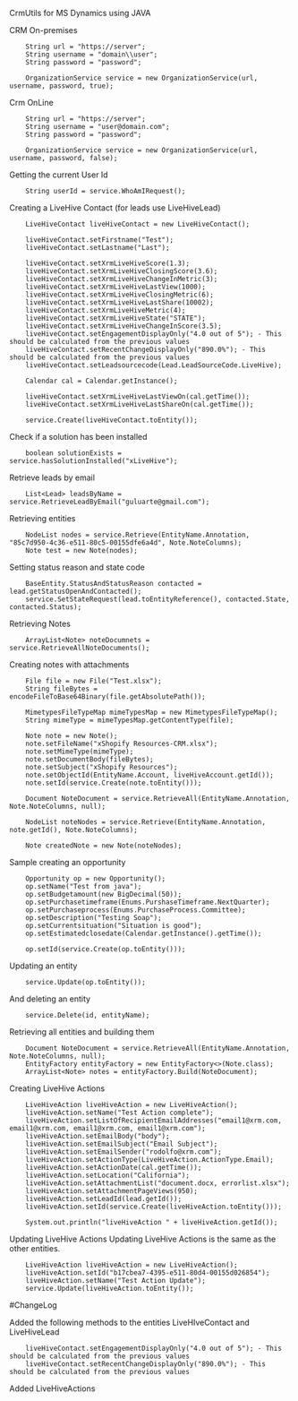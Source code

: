 CrmUtils for MS Dynamics using JAVA

CRM On-premises

        String url = "https://server";
        String username = "domain\\user";
        String password = "password";

        OrganizationService service = new OrganizationService(url, username, password, true);
		
Crm OnLine

        String url = "https://server";
        String username = "user@domain.com";
        String password = "password";

        OrganizationService service = new OrganizationService(url, username, password, false);
		
Getting the current User Id

        String userId = service.WhoAmIRequest();
		
 Creating a LiveHive Contact (for leads use LiveHiveLead)
 
        LiveHiveContact liveHiveContact = new LiveHiveContact();
        
        liveHiveContact.setFirstname("Test");
        liveHiveContact.setLastname("Last");
        
        liveHiveContact.setXrmLiveHiveScore(1.3);
        liveHiveContact.setXrmLiveHiveClosingScore(3.6);
        liveHiveContact.setXrmLiveHiveChangeInMetric(3);
        liveHiveContact.setXrmLiveHiveLastView(1000);
        liveHiveContact.setXrmLiveHiveClosingMetric(6);
        liveHiveContact.setXrmLiveHiveLastShare(10002);
        liveHiveContact.setXrmLiveHiveMetric(4);
        liveHiveContact.setXrmLiveHiveState("STATE");
        liveHiveContact.setXrmLiveHiveChangeInScore(3.5);
        liveHiveContact.setEngagementDisplayOnly("4.0 out of 5"); - This should be calculated from the previous values
        liveHiveContact.setRecentChangeDisplayOnly("890.0%"); - This should be calculated from the previous values
        liveHiveContact.setLeadsourcecode(Lead.LeadSourceCode.LiveHive);
        
        Calendar cal = Calendar.getInstance();
        
        liveHiveContact.setXrmLiveHiveLastViewOn(cal.getTime());
        liveHiveContact.setXrmLiveHiveLastShareOn(cal.getTime());
        
        service.Create(liveHiveContact.toEntity());
		
Check if a solution has been installed

        boolean solutionExists = service.hasSolutionInstalled("xLiveHive");
		
		
Retrieve leads by email

        List<Lead> leadsByName = service.RetrieveLeadByEmail("guluarte@gmail.com");
		
Retrieving entities

        NodeList nodes = service.Retrieve(EntityName.Annotation, "85c7d950-4c36-e511-80c5-00155dfe6a4d", Note.NoteColumns);
        Note test = new Note(nodes);
		
Setting status reason and state code

        BaseEntity.StatusAndStatusReason contacted = lead.getStatusOpenAndContacted();
        service.SetStateRequest(lead.toEntityReference(), contacted.State, contacted.Status);
		
Retrieving Notes

        ArrayList<Note> noteDocumnets = service.RetrieveAllNoteDocuments();
		
Creating notes with attachments

        File file = new File("Test.xlsx");
        String fileBytes = encodeFileToBase64Binary(file.getAbsolutePath());

        MimetypesFileTypeMap mimeTypesMap = new MimetypesFileTypeMap();
        String mimeType = mimeTypesMap.getContentType(file);

        Note note = new Note();
        note.setFileName("xShopify Resources-CRM.xlsx");
        note.setMimeType(mimeType);
        note.setDocumentBody(fileBytes);
        note.setSubject("xShopify Resources");
        note.setObjectId(EntityName.Account, liveHiveAccount.getId());
        note.setId(service.Create(note.toEntity()));

        Document NoteDocument = service.RetrieveAll(EntityName.Annotation, Note.NoteColumns, null);

        NodeList noteNodes = service.Retrieve(EntityName.Annotation, note.getId(), Note.NoteColumns);

        Note createdNote = new Note(noteNodes);
		
Sample creating an opportunity

        Opportunity op = new Opportunity();
        op.setName("Test from java");
        op.setBudgetamount(new BigDecimal(50));
        op.setPurchasetimeframe(Enums.PurshaseTimeframe.NextQuarter);
        op.setPurchaseprocess(Enums.PurchaseProcess.Committee);
        op.setDescription("Testing Soap");
        op.setCurrentsituation("Situation is good");
        op.setEstimatedclosedate(Calendar.getInstance().getTime());

        op.setId(service.Create(op.toEntity()));
		
Updating an entity

        service.Update(op.toEntity());
		
And deleting an entity

        service.Delete(id, entityName);
		
Retrieving all entities and building them

        Document NoteDocument = service.RetrieveAll(EntityName.Annotation, Note.NoteColumns, null);
        EntityFactory entityFactory = new EntityFactory<>(Note.class);
        ArrayList<Note> notes = entityFactory.Build(NoteDocument);
		
Creating LiveHive Actions

        LiveHiveAction liveHiveAction = new LiveHiveAction();
        liveHiveAction.setName("Test Action complete");
        liveHiveAction.setListOfRecipientEmailAddresses("email1@xrm.com, email1@xrm.com, email1@xrm.com, email1@xrm.com");
        liveHiveAction.setEmailBody("body");
        liveHiveAction.setEmailSubject("Email Subject");
        liveHiveAction.setEmailSender("rodolfo@xrm.com");
        liveHiveAction.setActionType(LiveHiveAction.ActionType.Email);
        liveHiveAction.setActionDate(cal.getTime());
        liveHiveAction.setLocation("California");
        liveHiveAction.setAttachmentList("document.docx, errorlist.xlsx");
        liveHiveAction.setAttachmentPageViews(950);
        liveHiveAction.setLeadId(lead.getId());
        liveHiveAction.setId(service.Create(liveHiveAction.toEntity()));
        
        System.out.println("liveHiveAction " + liveHiveAction.getId());
		
Updating LiveHive Actions
Updating LiveHive Actions is the same as the other entities.
		
        LiveHiveAction liveHiveAction = new LiveHiveAction();
        liveHiveAction.setId("b17cbea7-4395-e511-80d4-00155d026854");
        liveHiveAction.setName("Test Action Update");
        service.Update(liveHiveAction.toEntity());
		
#ChangeLog
	
Added the following methods to the entities LiveHIveContact and LiveHiveLead

        liveHiveContact.setEngagementDisplayOnly("4.0 out of 5"); - This should be calculated from the previous values
        liveHiveContact.setRecentChangeDisplayOnly("890.0%"); - This should be calculated from the previous values
		
Added LiveHiveActions